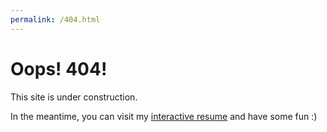 ```yaml
---
permalink: /404.html
---
```


# Oops! 404!

This site is under construction. 

In the meantime, you can visit my [interactive resume](https://cv.pfilaretov42.dev/) and have some fun :)  